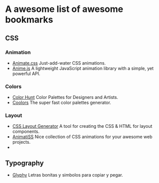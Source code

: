 # A awesome list of awesome bookmarks

## CSS
  ### Animation
  - [Animate.css](https://animate.style/) Just-add-water CSS animations.
  - [Anime.js](https://animejs.com/) A lightweight JavaScript animation library with a simple, yet powerful API.

  ### Colors  
  - [Color Hunt](https://colorhunt.co/) Color Palettes for Designers and Artists.
  - [Coolors](https://coolors.co/) The super fast color palettes generator.

  ### Layout
  - [CSS Layout Generator](https://layout.bradwoods.io/) A tool for creating the CSS & HTML for layout components.
  - [AnimatiSS](https://xsgames.co/animatiss/) Nice collection of CSS animations for your awesome web projects.
  - 


## Typography
- [Glyphy](https://glyphy.io/es) Letras bonitas y simbolos para copiar y pegar.
    
